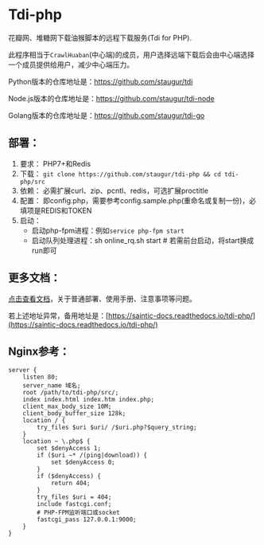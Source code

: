 # Tdi-php
花瓣网、堆糖网下载油猴脚本的远程下载服务(Tdi for PHP).

此程序相当于`CrawlHuaban`(中心端)的成员，用户选择远端下载后会由中心端选择一个成员提供给用户，减少中心端压力。

Python版本的仓库地址是：https://github.com/staugur/tdi

Node.js版本的仓库地址是：https://github.com/staugur/tdi-node

Golang版本的仓库地址是：https://github.com/staugur/tdi-go

## 部署：

1. 要求： PHP7+和Redis
2. 下载： `git clone https://github.com/staugur/tdi-php && cd tdi-php/src`
3. 依赖： 必需扩展curl、zip、pcntl、redis，可选扩展proctitle
4. 配置： 即config.php，需要参考config.sample.php(重命名或复制一份)，必填项是REDIS和TOKEN
5. 启动： 
    - 启动php-fpm进程：例如`service php-fpm start`
    - 启动队列处理进程：sh online_rq.sh start # 若需前台启动，将start换成run即可


## 更多文档：

[点击查看文档](https://docs.saintic.com/tdi-php/ "点击查看部署及使用文档")，关于普通部署、使用手册、注意事项等问题。

若上述地址异常，备用地址是：[https://saintic-docs.readthedocs.io/tdi-php/](https://saintic-docs.readthedocs.io/tdi-php/)


## Nginx参考：
```
server {
    listen 80;
    server_name 域名;
    root /path/to/tdi-php/src/;
    index index.html index.htm index.php;
    client_max_body_size 10M;
    client_body_buffer_size 128k;
    location / {
        try_files $uri $uri/ /$uri.php?$query_string;
    }
    location ~ \.php$ {
        set $denyAccess 1;
        if ($uri ~* /(ping|download)) {
            set $denyAccess 0;
        }
        if ($denyAccess) {
            return 404;
        }
        try_files $uri = 404;
        include fastcgi.conf;
        # PHP-FPM监听端口或socket
        fastcgi_pass 127.0.0.1:9000;
    }
}
```
